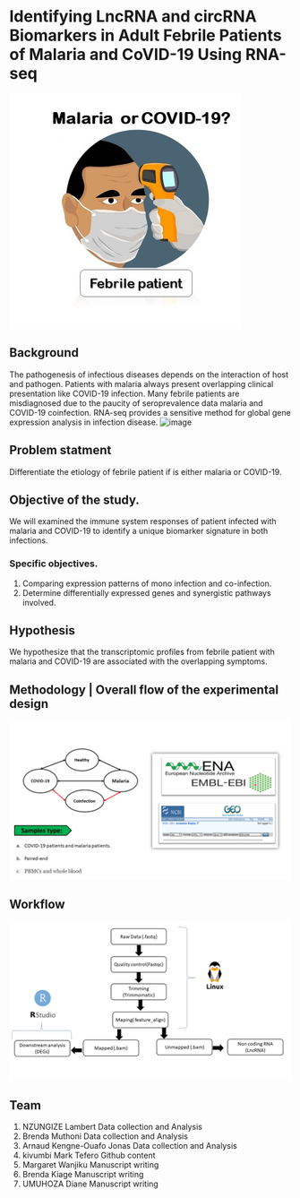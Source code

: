 # Identifying LncRNA and circRNA Biomarkers in Adult Febrile Patients of Malaria and CoVID-19 Using RNA-seq

![image](https://github.com/omicscodeathon/circrna_biomarker/blob/main/figures/bckg_11.jpg)
## Background


The pathogenesis of infectious diseases depends on the interaction of host and pathogen.
Patients with malaria always present overlapping clinical presentation like COVID-19 infection.
Many febrile patients are misdiagnosed due to the paucity of seroprevalence data malaria and COVID-19 coinfection.
RNA-seq provides a sensitive method for global gene expression analysis in infection disease.
![image](https://user-images.githubusercontent.com/67194450/160154386-0562c21a-e0f3-4a5d-9c81-341658ff6644.png)

## Problem statment
Differentiate the etiology of febrile patient if is either malaria or COVID-19.

## Objective of the study.
 We will examined the immune system responses of patient infected with malaria and COVID-19 to identify a unique biomarker signature in both infections.
### Specific objectives.
 1. Comparing expression patterns of mono infection and co-infection.
 2. Determine differentially expressed genes and synergistic pathways involved.

## Hypothesis
We hypothesize that the transcriptomic profiles from febrile patient with malaria  and COVID-19 are associated with the overlapping symptoms. 

## Methodology | Overall flow of the experimental design
![image](https://github.com/omicscodeathon/circrna_biomarker/blob/main/figures/wk.png)


## Workflow 
![image](https://github.com/omicscodeathon/circrna_biomarker/blob/main/figures/wk3.jpg)


##### 

## Team 
1. NZUNGIZE Lambert Data collection and Analysis
2. Brenda Muthoni   Data collection and Analysis
3. Arnaud Kengne-Ouafo Jonas Data collection and Analysis
4. kivumbi Mark Tefero  Github content
5. Margaret Wanjiku  Manuscript writing
6. Brenda Kiage    Manuscript writing
7. UMUHOZA Diane   Manuscript writing
